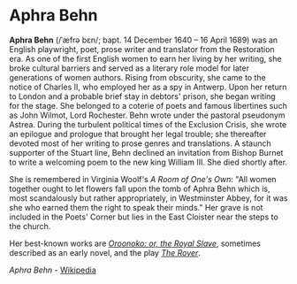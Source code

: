 # Aphra Behn

**Aphra Behn** (/ˈæfrə bɛn/; bapt. 14 December 1640 – 16 April 1689) was an
English playwright, poet, prose writer and translator from the Restoration
era. As one of the first English women to earn her living by her writing, she
broke cultural barriers and served as a literary role model for later
generations of women authors. Rising from obscurity, she came to the notice
of Charles II, who employed her as a spy in Antwerp. Upon her return to
London and a probable brief stay in debtors' prison, she began writing for
the stage. She belonged to a coterie of poets and famous libertines such as
John Wilmot, Lord Rochester. Behn wrote under the pastoral pseudonym Astrea.
During the turbulent political times of the Exclusion Crisis, she wrote an
epilogue and prologue that brought her legal trouble; she thereafter devoted
most of her writing to prose genres and translations. A staunch supporter of
the Stuart line, Behn declined an invitation from Bishop Burnet to write a
welcoming poem to the new king William III. She died shortly after.

She is remembered in Virginia Woolf's *A Room of One's Own*: "All women
together ought to let flowers fall upon the tomb of Aphra Behn which is, most
scandalously but rather appropriately, in Westminster Abbey, for it was she
who earned them the right to speak their minds." Her grave is not included in
the Poets' Corner but lies in the East Cloister near the steps to the church.

Her best-known works are
[*Oroonoko: or, the Royal Slave*](https://amzn.to/42BkTIj), sometimes
described as an early novel, and the play
[*The Rover*](https://amzn.to/3YnkHtD).

*Aphra Behn* - [Wikipedia](https://en.wikipedia.org/wiki/Aphra_Behn)
